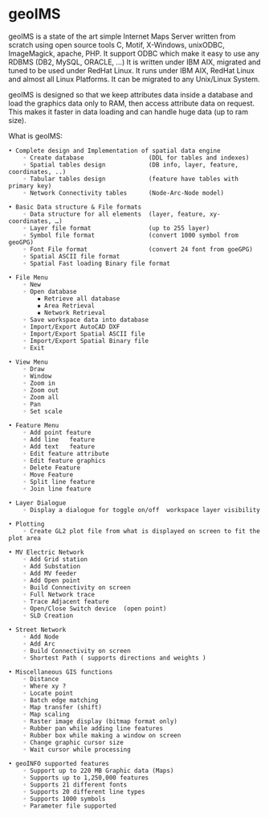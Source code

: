 # geoIMS
  geoIMS is a state of the art simple Internet Maps Server written from scratch using open source tools C, Motif, X-Windows, unixODBC, ImageMagick, apache, PHP.
It support ODBC which make it easy to use any RDBMS (DB2, MySQL, ORACLE, …)
It is written under IBM AIX, migrated and tuned to be used under RedHat Linux.
It runs under IBM AIX, RedHat Linux and almost all Linux Platforms.
It can be migrated to any Unix/Linux System. 

geoIMS is designed so that we keep attributes data inside a database and load the graphics data only to RAM, then access attribute data on request.
This makes it faster in data loading and can handle huge data (up to ram size).



What is geoIMS:

    • Complete design and Implementation of spatial data engine 
        ◦ Create database                  (DDL for tables and indexes)
        ◦ Spatial tables design            (DB info, layer, feature, coordinates, ..)
        ◦ Tabular tables design            (feature have tables with primary key) 
        ◦ Network Connectivity tables      (Node-Arc-Node model)

    • Basic Data structure & File formats
        ◦ Data structure for all elements  (layer, feature, xy-coordinates, …)
        ◦ Layer file format                (up to 255 layer) 
        ◦ Symbol file format               (convert 1000 symbol from geoGPG)
        ◦ Font File format                 (convert 24 font from goeGPG)
        ◦ Spatial ASCII file format
        ◦ Spatial Fast loading Binary file format	   

    • File Menu
        ◦ New                  
        ◦ Open database  
            ▪ Retrieve all database
            ▪ Area Retrieval
            ▪ Network Retrieval
        ◦ Save workspace data into database 
        ◦ Import/Export AutoCAD DXF 
        ◦ Import/Export Spatial ASCII file
        ◦ Import/Export Spatial Binary file
        ◦ Exit                  

    • View Menu
        ◦ Draw 
        ◦ Window
        ◦ Zoom in
        ◦ Zoom out
        ◦ Zoom all
        ◦ Pan
        ◦ Set scale

    • Feature Menu
        ◦ Add point feature
        ◦ Add line   feature
        ◦ Add text   feature   
        ◦ Edit feature attribute      
        ◦ Edit feature graphics
        ◦ Delete Feature
        ◦ Move Feature
        ◦ Split line feature
        ◦ Join line feature

    • Layer Dialogue 
        ◦ Display a dialogue for toggle on/off  workspace layer visibility

    • Plotting
        ◦ Create GL2 plot file from what is displayed on screen to fit the plot area 

    • MV Electric Network  
        ◦ Add Grid station
        ◦ Add Substation
        ◦ Add MV feeder
        ◦ Add Open point
        ◦ Build Connectivity on screen
        ◦ Full Network trace
        ◦ Trace Adjacent feature
        ◦ Open/Close Switch device  (open point)
        ◦ SLD Creation 

    • Street Network
        ◦ Add Node
        ◦ Add Arc
        ◦ Build Connectivity on screen
        ◦ Shortest Path ( supports directions and weights ) 

    • Miscellaneous GIS functions
        ◦ Distance
        ◦ Where xy ?
        ◦ Locate point
        ◦ Batch edge matching
        ◦ Map transfer (shift)
        ◦ Map scaling
        ◦ Raster image display (bitmap format only)
        ◦ Rubber pan while adding line features
        ◦ Rubber box while making a window on screen
        ◦ Change graphic cursor size
        ◦ Wait cursor while processing

    • geoINFO supported features
        ◦ Support up to 220 MB Graphic data (Maps)
        ◦ Supports up to 1,250,000 features
        ◦ Supports 21 different fonts
        ◦ Supports 20 different line types
        ◦ Supports 1000 symbols
        ◦ Parameter file supported

